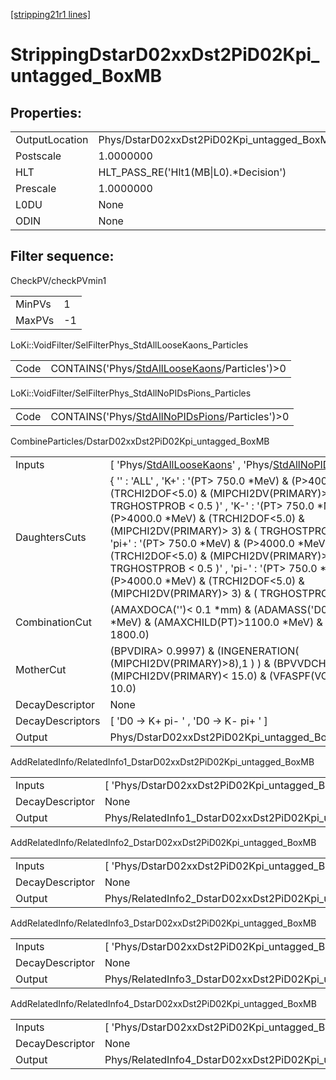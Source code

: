 [[stripping21r1 lines]](./stripping21r1-index)

# StrippingDstarD02xxDst2PiD02Kpi_untagged_BoxMB

## Properties:

|                |                                                      |
|----------------|------------------------------------------------------|
| OutputLocation | Phys/DstarD02xxDst2PiD02Kpi_untagged_BoxMB/Particles |
| Postscale      | 1.0000000                                            |
| HLT            | HLT_PASS_RE('Hlt1(MB\|L0).\*Decision')               |
| Prescale       | 1.0000000                                            |
| L0DU           | None                                                 |
| ODIN           | None                                                 |

## Filter sequence:

CheckPV/checkPVmin1

|        |     |
|--------|-----|
| MinPVs | 1   |
| MaxPVs | -1  |

LoKi::VoidFilter/SelFilterPhys_StdAllLooseKaons_Particles

|      |                                                                                                    |
|------|----------------------------------------------------------------------------------------------------|
| Code | CONTAINS('Phys/[StdAllLooseKaons](./stripping21r1-commonparticles-stdallloosekaons)/Particles')\>0 |

LoKi::VoidFilter/SelFilterPhys_StdAllNoPIDsPions_Particles

|      |                                                                                                      |
|------|------------------------------------------------------------------------------------------------------|
| Code | CONTAINS('Phys/[StdAllNoPIDsPions](./stripping21r1-commonparticles-stdallnopidspions)/Particles')\>0 |

CombineParticles/DstarD02xxDst2PiD02Kpi_untagged_BoxMB

|                  |                                                                                                                                                                                                                                                                                                                                                                                                                                                                                                                      |
|------------------|----------------------------------------------------------------------------------------------------------------------------------------------------------------------------------------------------------------------------------------------------------------------------------------------------------------------------------------------------------------------------------------------------------------------------------------------------------------------------------------------------------------------|
| Inputs           | [ 'Phys/[StdAllLooseKaons](./stripping21r1-commonparticles-stdallloosekaons)' , 'Phys/[StdAllNoPIDsPions](./stripping21r1-commonparticles-stdallnopidspions)' ]                                                                                                                                                                                                                                                                                                                                                    |
| DaughtersCuts    | { '' : 'ALL' , 'K+' : '(PT\> 750.0 \*MeV) & (P\>4000.0 \*MeV) & (TRCHI2DOF\<5.0) & (MIPCHI2DV(PRIMARY)\> 3) & ( TRGHOSTPROB \< 0.5 )' , 'K-' : '(PT\> 750.0 \*MeV) & (P\>4000.0 \*MeV) & (TRCHI2DOF\<5.0) & (MIPCHI2DV(PRIMARY)\> 3) & ( TRGHOSTPROB \< 0.5 )' , 'pi+' : '(PT\> 750.0 \*MeV) & (P\>4000.0 \*MeV) & (TRCHI2DOF\<5.0) & (MIPCHI2DV(PRIMARY)\> 3) & ( TRGHOSTPROB \< 0.5 )' , 'pi-' : '(PT\> 750.0 \*MeV) & (P\>4000.0 \*MeV) & (TRCHI2DOF\<5.0) & (MIPCHI2DV(PRIMARY)\> 3) & ( TRGHOSTPROB \< 0.5 )' } |
| CombinationCut   | (AMAXDOCA('')\< 0.1 \*mm) & (ADAMASS('D0')\< 70.0 \*MeV) & (AMAXCHILD(PT)\>1100.0 \*MeV) & (APT\> 1800.0)                                                                                                                                                                                                                                                                                                                                                                                                            |
| MotherCut        | (BPVDIRA\> 0.9997) & (INGENERATION( (MIPCHI2DV(PRIMARY)\>8),1 ) ) & (BPVVDCHI2\> 20.0) & (MIPCHI2DV(PRIMARY)\< 15.0) & (VFASPF(VCHI2/VDOF)\< 10.0)                                                                                                                                                                                                                                                                                                                                                                   |
| DecayDescriptor  | None                                                                                                                                                                                                                                                                                                                                                                                                                                                                                                                 |
| DecayDescriptors | [ 'D0 -\> K+ pi- ' , 'D0 -\> K- pi+ ' ]                                                                                                                                                                                                                                                                                                                                                                                                                                                                            |
| Output           | Phys/DstarD02xxDst2PiD02Kpi_untagged_BoxMB/Particles                                                                                                                                                                                                                                                                                                                                                                                                                                                                 |

AddRelatedInfo/RelatedInfo1_DstarD02xxDst2PiD02Kpi_untagged_BoxMB

|                 |                                                                   |
|-----------------|-------------------------------------------------------------------|
| Inputs          | [ 'Phys/DstarD02xxDst2PiD02Kpi_untagged_BoxMB' ]                |
| DecayDescriptor | None                                                              |
| Output          | Phys/RelatedInfo1_DstarD02xxDst2PiD02Kpi_untagged_BoxMB/Particles |

AddRelatedInfo/RelatedInfo2_DstarD02xxDst2PiD02Kpi_untagged_BoxMB

|                 |                                                                   |
|-----------------|-------------------------------------------------------------------|
| Inputs          | [ 'Phys/DstarD02xxDst2PiD02Kpi_untagged_BoxMB' ]                |
| DecayDescriptor | None                                                              |
| Output          | Phys/RelatedInfo2_DstarD02xxDst2PiD02Kpi_untagged_BoxMB/Particles |

AddRelatedInfo/RelatedInfo3_DstarD02xxDst2PiD02Kpi_untagged_BoxMB

|                 |                                                                   |
|-----------------|-------------------------------------------------------------------|
| Inputs          | [ 'Phys/DstarD02xxDst2PiD02Kpi_untagged_BoxMB' ]                |
| DecayDescriptor | None                                                              |
| Output          | Phys/RelatedInfo3_DstarD02xxDst2PiD02Kpi_untagged_BoxMB/Particles |

AddRelatedInfo/RelatedInfo4_DstarD02xxDst2PiD02Kpi_untagged_BoxMB

|                 |                                                                   |
|-----------------|-------------------------------------------------------------------|
| Inputs          | [ 'Phys/DstarD02xxDst2PiD02Kpi_untagged_BoxMB' ]                |
| DecayDescriptor | None                                                              |
| Output          | Phys/RelatedInfo4_DstarD02xxDst2PiD02Kpi_untagged_BoxMB/Particles |
